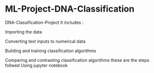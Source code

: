 # ML-Project-DNA-Classification


DNA-Classification-Project
It includes :

Importing the data


Converting text inputs to numerical data


Building and training classification algorithms


Comparing and contrasting classification algorithms
 these are the steps follwed
 Using jupyter notebook
